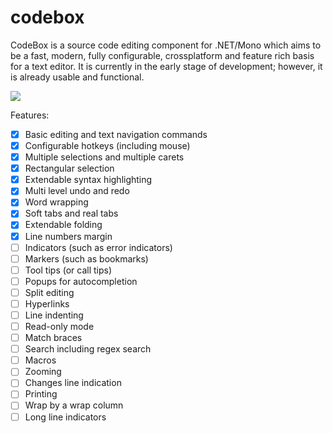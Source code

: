 # codebox
CodeBox is a source code editing component for .NET/Mono which aims to be a fast, modern,
fully configurable, crossplatform and feature rich basis for a text editor. It is currently in the
early stage of development; however, it is already usable and functional.

![](http://files.rsdn.org/16070/codebox.png)

Features:
* [X] Basic editing and text navigation commands
* [X] Configurable hotkeys (including mouse)
* [X] Multiple selections and multiple carets
* [X] Rectangular selection
* [X] Extendable syntax highlighting
* [X] Multi level undo and redo
* [X] Word wrapping
* [X] Soft tabs and real tabs
* [X] Extendable folding
* [X] Line numbers margin
* [ ] Indicators (such as error indicators)
* [ ] Markers (such as bookmarks)
* [ ] Tool tips (or call tips)
* [ ] Popups for autocompletion
* [ ] Split editing
* [ ] Hyperlinks
* [ ] Line indenting
* [ ] Read-only mode
* [ ] Match braces
* [ ] Search including regex search
* [ ] Macros
* [ ] Zooming
* [ ] Changes line indication
* [ ] Printing
* [ ] Wrap by a wrap column
* [ ] Long line indicators
